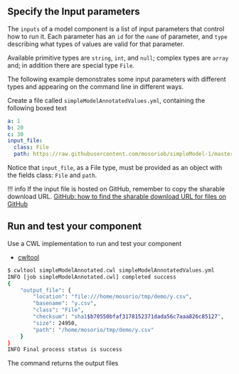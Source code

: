 ## Specify the Input parameters

The `inputs` of a model component is a list of input parameters that control how to run it. 
Each parameter has an `id` for the `name` of parameter, and `type` describing 
what types of values are valid for that parameter.

Available primitive types are `string`, `int`, and `null`; 
complex types are `array` and; in addition there are special type `File`.

The following example demonstrates some input parameters with different types 
and appearing on the command line in different ways.

Create a file called `simpleModelAnnotatedValues.yml`, containing the following boxed text

```yaml
a: 1
b: 20
c: 30
input_file:
  class: File
  path: https://raw.githubusercontent.com/mosoriob/simpleModel-1/master/x.csv
```

Notice that `input_file`, as a File type, must be provided as an object with the fields
class: `File` and `path`.

!!! info
    If the input file is hosted on GitHub, remember to copy the sharable download URL. 
    [GitHub: how to find the sharable download URL for files on GitHub ](https://help.data.world/hc/en-us/articles/115006300048-GitHub-how-to-find-the-sharable-download-URL-for-files-on-GitHub)

## Run and test your component

Use a CWL implementation to run and test your component

- [cwltool](https://github.com/common-workflow-language/cwltool#install)

```bash
$ cwltool simpleModelAnnotated.cwl simpleModelAnnotatedValues.yml 
INFO [job simpleModelAnnotated.cwl] completed success
{
    "output_file": {
        "location": "file:///home/mosorio/tmp/demo/y.csv",
        "basename": "y.csv",
        "class": "File",
        "checksum": "sha1$b70550bfaf3178152371dada56c7aaa826c85127",
        "size": 24950,
        "path": "/home/mosorio/tmp/demo/y.csv"
    }
}
INFO Final process status is success
```

The command returns the output files